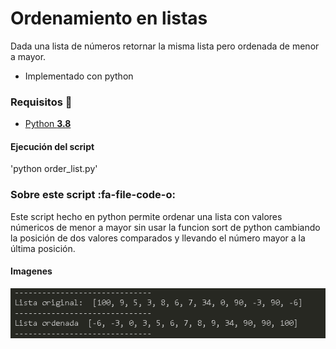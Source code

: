 # Ordenamiento en listas
Dada una lista de números retornar la misma lista pero ordenada de menor a mayor.
- Implementado con python

### Requisitos 🔧
- [Python **3.8**](https://www.python.org/downloads/)

#### Ejecución del script
'python order_list.py'


### Sobre este script :fa-file-code-o:
Este script hecho en python permite ordenar una lista con valores númericos de menor a mayor sin usar la funcion sort de python cambiando la posición de dos valores comparados y llevando el número mayor a la última posición.



#### Imagenes
![](https://raw.githubusercontent.com/jromeroc/Ordenamiento_array/master/src/preview.png)
